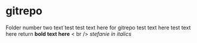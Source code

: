 # gitrepo
Folder number two
text`test
test text here for gitrepo
test text here
test text here
return
**bold text here**
< br />
*stefanie in italics*
<br text here>
